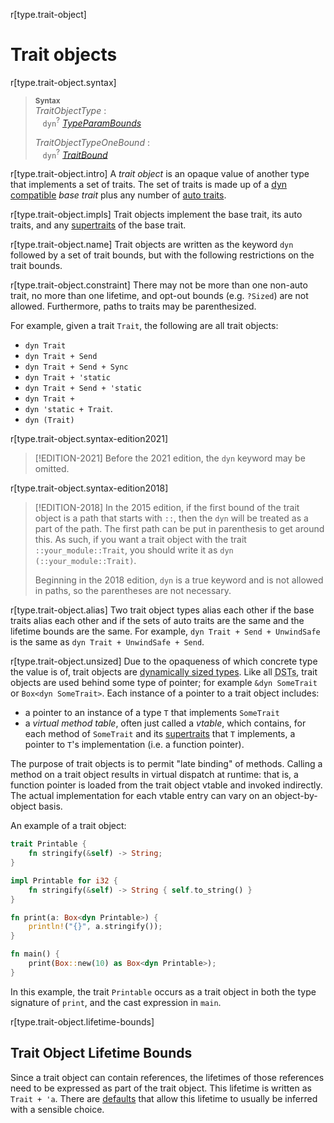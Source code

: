 r[type.trait-object]
# Trait objects

r[type.trait-object.syntax]
> **<sup>Syntax</sup>**\
> _TraitObjectType_ :\
> &nbsp;&nbsp; `dyn`<sup>?</sup> [_TypeParamBounds_]
>
> _TraitObjectTypeOneBound_ :\
> &nbsp;&nbsp; `dyn`<sup>?</sup> [_TraitBound_]

r[type.trait-object.intro]
A *trait object* is an opaque value of another type that implements a set of
traits. The set of traits is made up of a [dyn compatible] *base trait* plus any
number of [auto traits].

r[type.trait-object.impls]
Trait objects implement the base trait, its auto traits, and any [supertraits]
of the base trait.

r[type.trait-object.name]
Trait objects are written as the keyword `dyn` followed by a set of trait
bounds, but with the following restrictions on the trait bounds.

r[type.trait-object.constraint]
There may not be more than one non-auto trait, no more than one
lifetime, and opt-out bounds (e.g. `?Sized`) are not allowed. Furthermore,
paths to traits may be parenthesized.

For example, given a trait `Trait`, the following are all trait objects:

* `dyn Trait`
* `dyn Trait + Send`
* `dyn Trait + Send + Sync`
* `dyn Trait + 'static`
* `dyn Trait + Send + 'static`
* `dyn Trait +`
* `dyn 'static + Trait`.
* `dyn (Trait)`

r[type.trait-object.syntax-edition2021]
> [!EDITION-2021]
> Before the 2021 edition, the `dyn` keyword may be
> omitted.

r[type.trait-object.syntax-edition2018]
> [!EDITION-2018]
> In the 2015 edition, if the first bound of the
> trait object is a path that starts with `::`, then the `dyn` will be treated
> as a part of the path. The first path can be put in parenthesis to get
> around this. As such, if you want a trait object with the trait
> `::your_module::Trait`, you should write it as `dyn (::your_module::Trait)`.
>
> Beginning in the 2018 edition, `dyn` is a true keyword and is not allowed in
> paths, so the parentheses are not necessary.

r[type.trait-object.alias]
Two trait object types alias each other if the base traits alias each other and
if the sets of auto traits are the same and the lifetime bounds are the same.
For example, `dyn Trait + Send + UnwindSafe` is the same as
`dyn Trait + UnwindSafe + Send`.

r[type.trait-object.unsized]
Due to the opaqueness of which concrete type the value is of, trait objects are
[dynamically sized types]. Like all
<abbr title="dynamically sized types">DSTs</abbr>, trait objects are used
behind some type of pointer; for example `&dyn SomeTrait` or
`Box<dyn SomeTrait>`. Each instance of a pointer to a trait object includes:

 - a pointer to an instance of a type `T` that implements `SomeTrait`
 - a _virtual method table_, often just called a _vtable_, which contains, for
   each method of `SomeTrait` and its [supertraits] that `T` implements, a
   pointer to `T`'s implementation (i.e. a function pointer).

The purpose of trait objects is to permit "late binding" of methods. Calling a
method on a trait object results in virtual dispatch at runtime: that is, a
function pointer is loaded from the trait object vtable and invoked indirectly.
The actual implementation for each vtable entry can vary on an object-by-object
basis.

An example of a trait object:

```rust
trait Printable {
    fn stringify(&self) -> String;
}

impl Printable for i32 {
    fn stringify(&self) -> String { self.to_string() }
}

fn print(a: Box<dyn Printable>) {
    println!("{}", a.stringify());
}

fn main() {
    print(Box::new(10) as Box<dyn Printable>);
}
```

In this example, the trait `Printable` occurs as a trait object in both the
type signature of `print`, and the cast expression in `main`.

r[type.trait-object.lifetime-bounds]
## Trait Object Lifetime Bounds

Since a trait object can contain references, the lifetimes of those references
need to be expressed as part of the trait object. This lifetime is written as
`Trait + 'a`. There are [defaults] that allow this lifetime to usually be
inferred with a sensible choice.

[_TraitBound_]: ../trait-bounds.md
[_TypeParamBounds_]: ../trait-bounds.md
[auto traits]: ../special-types-and-traits.md#auto-traits
[defaults]: ../lifetime-elision.md#default-trait-object-lifetimes
[dyn compatible]: ../items/traits.md#dyn-compatibility
[dynamically sized types]: ../dynamically-sized-types.md
[supertraits]: ../items/traits.md#supertraits
